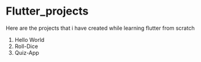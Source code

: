 ﻿# Flutter_projects
Here are the projects that i have created while learning flutter from scratch 
<br>
1. Hello World
   <br>
2. Roll-Dice
   <br>
3. Quiz-App
